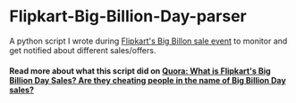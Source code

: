 # Flipkart-Big-Billion-Day-parser
A python script I wrote during [Flipkart's Big Billon sale event](ww.flipkart.com/) to monitor and get notified about different sales/offers.

#### Read more about what this script did on [Quora: What is Flipkart's Big Billion Day Sales? Are they cheating people in the name of Big Billion Day sales?](http://qr.ae/RPEAmt)
